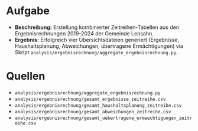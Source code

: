 # Aufgabe
- **Beschreibung:** Erstellung kombinierter Zeitreihen-Tabellen aus den Ergebnisrechnungen 2019-2024 der Gemeinde Lensahn.
- **Ergebnis:** Erfolgreich vier Übersichtsdateien generiert (Ergebnisse, Haushaltsplanung, Abweichungen, übertragene Ermächtigungen) via Skript `analysis/ergebnisrechnung/aggregate_ergebnisrechnung.py`.

# Quellen
- `analysis/ergebnisrechnung/aggregate_ergebnisrechnung.py`
- `analysis/ergebnisrechnung/gesamt_ergebnisse_zeitreihe.csv`
- `analysis/ergebnisrechnung/gesamt_haushaltsplanung_zeitreihe.csv`
- `analysis/ergebnisrechnung/gesamt_abweichungen_zeitreihe.csv`
- `analysis/ergebnisrechnung/gesamt_uebertragene_ermaechtigungen_zeitreihe.csv`
